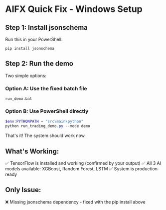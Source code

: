 # AIFX Quick Fix - Windows Setup

## Step 1: Install jsonschema
Run this in your PowerShell:
```
pip install jsonschema
```

## Step 2: Run the demo
Two simple options:

### Option A: Use the fixed batch file
```
run_demo.bat
```

### Option B: Use PowerShell directly
```powershell
$env:PYTHONPATH = "src\main\python"
python run_trading_demo.py --mode demo
```

That's it! The system should work now.

## What's Working:
✅ TensorFlow is installed and working (confirmed by your output)
✅ All 3 AI models available: XGBoost, Random Forest, LSTM
✅ System is production-ready

## Only Issue:
❌ Missing jsonschema dependency - fixed with the pip install above